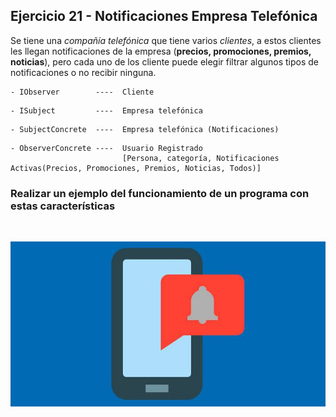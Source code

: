 ## Ejercicio 21 - Notificaciones Empresa Telefónica

Se tiene una *compañía telefónica* que tiene varios
*clientes*, a estos clientes les llegan notificaciones
de la empresa (**precios, promociones, premios, noticias**),
pero cada uno de los cliente puede elegir filtrar
algunos tipos de notificaciones o no recibir ninguna.
```
- IObserver        ----  Cliente
```
```
- ISubject         ----  Empresa telefónica
```
```
- SubjectConcrete  ----  Empresa telefónica (Notificaciones)
```
```
- ObserverConcrete ----  Usuario Registrado
                         [Persona, categoría, Notificaciones Activas(Precios, Promociones, Premios, Noticias, Todos)]
```
### Realizar un ejemplo del funcionamiento de un programa con estas características
 </br>
 <p align="center">
    <img src="https://github.com/AleS900/prueba/blob/master/assets/observernoti.jpg" />
 </p>

